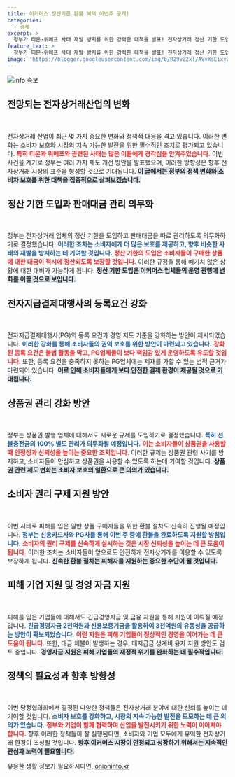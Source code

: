 ```yaml
---
title: 이커머스 정산기한 환불 혜택 이번주 공개!
categories:
  - 경제
excerpt: >
  정부가 티몬·위메프 사태 재발 방지를 위한 강력한 대책을 발표! 전자상거래 정산 기한 도입 및 판매대금 별도 관리 의무화로 소비자 보호 확대. 피해자 환불 절차는 이번 주 내로 완료될 예정!
feature_text: >
  정부가 티몬·위메프 사태 재발 방지를 위한 강력한 대책을 발표! 전자상거래 정산 기한 도입 및 판매대금 별도 관리 의무화로 소비자 보호 확대. 피해자 환불 절차는 이번 주 내로 완료될 예정!
image: 'https://blogger.googleusercontent.com/img/b/R29vZ2xl/AVvXsEixyZcFfHzMRdzZMjFBmAUKJYCLCGyLL1o632UiGVXcaFdKo_bkvkuCioo0uUKlGfBVcT3P84aROyZIXSBEx3Aw5nCQ3pTgDom1WDC4m8eifvWiAmWEEVb4x6G_l8C0QH225ldMjyaFvpxGEBGNO37VmDTDMHGhJPq73UglMfDca1-0aw/s1600/blogspot.png'
---
```


<p><img src="https://blogger.googleusercontent.com/img/b/R29vZ2xl/AVvXsEixyZcFfHzMRdzZMjFBmAUKJYCLCGyLL1o632UiGVXcaFdKo_bkvkuCioo0uUKlGfBVcT3P84aROyZIXSBEx3Aw5nCQ3pTgDom1WDC4m8eifvWiAmWEEVb4x6G_l8C0QH225ldMjyaFvpxGEBGNO37VmDTDMHGhJPq73UglMfDca1-0aw/s1600/blogspot.png" alt="info 속보" /></p>

<h2 data-ke-size="size26">전망되는 전자상거래산업의 변화</h2>

<p data-ke-size="size16">&nbsp;</p>

<p>전자상거래 산업이 최근 몇 가지 중요한 변화와 정책적 대응을 겪고 있습니다. 이러한 변화는 소비자 보호와 시장의 지속 가능한 발전을 위한 필수적인 조치로 평가되고 있습니다. <b><span style="color: #ee2323;">특히 티몬과 위메프와 관련된 사태는 많은 이들에게 경각심을 안겨주었습니다.</span></b> 이번 사건을 계기로 정부는 여러 가지 제도 개선 방안을 발표했으며, 이러한 방향성은 향후 전자상거래 시장의 표준을 형성할 것으로 기대됩니다. <b><span style="background-color: #21538527;">이 글에서는 정부의 정책 변화와 소비자 보호를 위한 대책을 집중적으로 살펴보겠습니다.</span></b></p>

<h2 data-ke-size="size26">정산 기한 도입과 판매대금 관리 의무화</h2>

<p data-ke-size="size16">&nbsp;</p>

<p>정부는 전자상거래 업체의 정산 기한을 도입하고 판매대금을 따로 관리하도록 의무화하기로 결정했습니다. <b><span style="color: #1a5490;">이러한 조치는 소비자에게 더 많은 보호를 제공하고, 향후 비슷한 사태의 재발을 방지하는 데 기여할 것입니다.</span></b> <b><span style="color: #ee2323;">정산 기한의 도입은 소비자들이 구매한 상품에 대한 대금이 적시에 정산되도록 보장할 것입니다.</span></b> 이러한 규정을 통해 예기치 않은 상황에 대한 대비가 가능하게 됩니다. <b><span style="background-color: #21538527;">정산 기한 도입은 이커머스 업체들의 운영 관행에 변화를 이끌 것으로 보입니다.</span></b></p>

<h2 data-ke-size="size26">전자지급결제대행사의 등록요건 강화</h2>

<p data-ke-size="size16">&nbsp;</p>

<p>전자지급결제대행사(PG)의 등록 요건과 경영 지도 기준을 강화하는 방안이 제시되었습니다. <b><span style="color: #1a5490;">이러한 강화를 통해 소비자들의 권익 보호를 위한 방안이 마련되고 있습니다.</span></b> <b><span style="color: #ee2323;">강화된 등록 요건은 불법 활동을 막고, PG업체들이 보다 책임감 있게 운영하도록 유도할 것입니다.</span></b> 또한, 등록 요건을 충족하지 못하는 PG업체에는 제재를 가할 수 있는 법적 근거가 마련되어 있습니다. <b><span style="background-color: #21538527;">이로 인해 소비자들에게 보다 안전한 결제 환경이 제공될 것으로 기대됩니다.</span></b></p>

<h2 data-ke-size="size26">상품권 관리 강화 방안</h2>

<p data-ke-size="size16">&nbsp;</p>

<p>정부는 상품권 발행 업체에 대해서도 새로운 규제를 도입하기로 결정했습니다. <b><span style="color: #1a5490;">특히 선불충전금의 100% 별도 관리가 의무화될 예정입니다.</span></b> <b><span style="color: #ee2323;">이는 소비자들이 상품권을 사용할 때 안정성과 신뢰성을 높이는 중요한 조치입니다.</span></b> 이러한 규제는 상품권 관련 사기를 방지하고, 소비자들이 안심하고 상품권을 사용할 수 있도록 하는데 기여할 것입니다. <b><span style="background-color: #21538527;">상품권 관련 제도 변화는 소비자 보호의 일환으로 큰 의의가 있습니다.</span></b></p>

<h2 data-ke-size="size26">소비자 권리 구제 지원 방안</h2>

<p data-ke-size="size16">&nbsp;</p>

<p>이번 사태로 피해를 입은 일반 상품 구매자들을 위한 환불 절차도 신속히 진행될 예정입니다. <b><span style="color: #1a5490;">정부는 신용카드사와 PG사를 통해 이번 주 중에 환불을 완료하도록 지원할 방침입니다.</span></b> <b><span style="color: #ee2323;">소비자의 권리 구제를 신속하게 실시하는 것은 시장 신뢰성을 높이는 데 큰 도움이 됩니다.</span></b> 이러한 조치는 소비자들이 앞으로도 안전하게 전자상거래를 이용할 수 있도록 보장하게 됩니다. <b><span style="background-color: #21538527;">신속한 환불 절차는 피해자를 지원하는 중요한 수단이 될 것입니다.</span></b></p>

<h2 data-ke-size="size26">피해 기업 지원 및 경영 자금 지원</h2>

<p data-ke-size="size16">&nbsp;</p>

<p>피해를 입은 기업들에 대해서도 긴급경영자금 및 금융 자원을 통해 지원이 이뤄질 예정입니다. <b><span style="color: #1a5490;">긴급경영자금 2천억원과 신용보증기금을 활용하여 3천억원의 유동성을 공급하는 방안이 확보되었습니다.</span></b> <b><span style="color: #ee2323;">이런 지원은 피해 기업들이 정상적인 경영을 이어가는 데 큰 도움이 됩니다.</span></b> 또한, 대금 체불이 발생하는 경우, 대지급금 생계비 융자 지원 방안도 검토 중입니다. <b><span style="background-color: #21538527;">경영자금 지원은 피해 기업들의 재정적 위기를 완화하는 데 필수적입니다.</span></b></p>

<h2 data-ke-size="size26">정책의 필요성과 향후 방향성</h2>

<p data-ke-size="size16">&nbsp;</p>

<p>이번 당정협의회에서 결정된 다양한 정책들은 전자상거래 분야에 대한 신뢰를 높이는 데 기여할 것입니다. <b><span style="color: #1a5490;">소비자 보호를 강화하고, 시장의 지속 가능한 발전을 도모하는 데 큰 의의가 있습니다.</span></b> <b><span style="color: #ee2323;">정부와 기업이 함께 협력하여 산업을 발전시키기 위한 노력이 이어져야 합니다.</span></b> 향후 이러한 정책들이 잘 실행된다면, 소비자와 기업 모두에게 유익한 전자상거래 환경이 조성될 것입니다. <b><span style="background-color: #21538527;">향후 이커머스 시장이 안정되고 성장하기 위해서는 지속적인 관심과 노력이 필요합니다.</span></b></p>
유용한 생활 정보가 필요하시다면, <a href="https://onioninfo.kr" rel="dofollow">onioninfo.kr</a>


